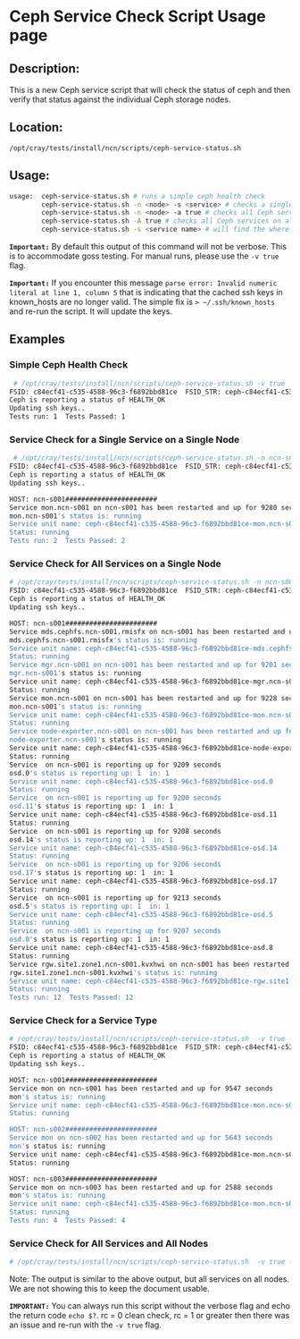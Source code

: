 # Ceph Service Check Script Usage page

## Description:

This is a new Ceph service script that will check the status of ceph and then verify that status against the individual Ceph storage nodes.

## Location:

`/opt/cray/tests/install/ncn/scripts/ceph-service-status.sh`

## Usage:

```bash
usage:  ceph-service-status.sh # runs a simple ceph health check
        ceph-service-status.sh -n <node> -s <service> # checks a single service on a single node
        ceph-service-status.sh -n <node> -a true # checks all Ceph services on a node
        ceph-service-status.sh -A true # checks all Ceph services on all nodes in a rolling fashion
        ceph-service-status.sh -s <service name> # will find the where the service is running and report its status
```

**`Important:`** By default this output of this command will not be verbose. This is to accommodate goss testing. For manual runs, please use the `-v true` flag.

**`Important:`** If you encounter this message `parse error: Invalid numeric literal at line 1, column 5` that is indicating that the cached ssh keys in known_hosts are no longer valid. The simple fix is `> ~/.ssh/known_hosts` and re-run the script. It will update the keys.

## Examples

### Simple Ceph Health Check

```bash
 # /opt/cray/tests/install/ncn/scripts/ceph-service-status.sh -v true
FSID: c84ecf41-c535-4588-96c3-f6892bbd81ce  FSID_STR: ceph-c84ecf41-c535-4588-96c3-f6892bbd81ce
Ceph is reporting a status of HEALTH_OK
Updating ssh keys..
Tests run: 1  Tests Passed: 1
```

### Service Check for a Single Service on a Single Node

```bash
 # /opt/cray/tests/install/ncn/scripts/ceph-service-status.sh -n ncn-s001 -v true -s mon.ncn-s001
FSID: c84ecf41-c535-4588-96c3-f6892bbd81ce  FSID_STR: ceph-c84ecf41-c535-4588-96c3-f6892bbd81ce
Ceph is reporting a status of HEALTH_OK
Updating ssh keys..

HOST: ncn-s001#######################
Service mon.ncn-s001 on ncn-s001 has been restarted and up for 9280 seconds
mon.ncn-s001's status is: running
Service unit name: ceph-c84ecf41-c535-4588-96c3-f6892bbd81ce-mon.ncn-s001
Status: running
Tests run: 2  Tests Passed: 2
```

### Service Check for All Services on a Single Node

```bash
# /opt/cray/tests/install/ncn/scripts/ceph-service-status.sh -n ncn-s001 -a true -v true
FSID: c84ecf41-c535-4588-96c3-f6892bbd81ce  FSID_STR: ceph-c84ecf41-c535-4588-96c3-f6892bbd81ce
Ceph is reporting a status of HEALTH_OK
Updating ssh keys..

HOST: ncn-s001#######################
Service mds.cephfs.ncn-s001.rmisfx on ncn-s001 has been restarted and up for 9206 seconds
mds.cephfs.ncn-s001.rmisfx's status is: running
Service unit name: ceph-c84ecf41-c535-4588-96c3-f6892bbd81ce-mds.cephfs.ncn-s001.rmisfx
Status: running
Service mgr.ncn-s001 on ncn-s001 has been restarted and up for 9201 seconds
mgr.ncn-s001's status is: running
Service unit name: ceph-c84ecf41-c535-4588-96c3-f6892bbd81ce-mgr.ncn-s001
Status: running
Service mon.ncn-s001 on ncn-s001 has been restarted and up for 9228 seconds
mon.ncn-s001's status is: running
Service unit name: ceph-c84ecf41-c535-4588-96c3-f6892bbd81ce-mon.ncn-s001
Status: running
Service node-exporter.ncn-s001 on ncn-s001 has been restarted and up for 1231 seconds
node-exporter.ncn-s001's status is: running
Service unit name: ceph-c84ecf41-c535-4588-96c3-f6892bbd81ce-node-exporter.ncn-s001
Status: running
Service  on ncn-s001 is reporting up for 9209 seconds
osd.0's status is reporting up: 1  in: 1
Service unit name: ceph-c84ecf41-c535-4588-96c3-f6892bbd81ce-osd.0
Status: running
Service  on ncn-s001 is reporting up for 9200 seconds
osd.11's status is reporting up: 1  in: 1
Service unit name: ceph-c84ecf41-c535-4588-96c3-f6892bbd81ce-osd.11
Status: running
Service  on ncn-s001 is reporting up for 9208 seconds
osd.14's status is reporting up: 1  in: 1
Service unit name: ceph-c84ecf41-c535-4588-96c3-f6892bbd81ce-osd.14
Status: running
Service  on ncn-s001 is reporting up for 9206 seconds
osd.17's status is reporting up: 1  in: 1
Service unit name: ceph-c84ecf41-c535-4588-96c3-f6892bbd81ce-osd.17
Status: running
Service  on ncn-s001 is reporting up for 9213 seconds
osd.5's status is reporting up: 1  in: 1
Service unit name: ceph-c84ecf41-c535-4588-96c3-f6892bbd81ce-osd.5
Status: running
Service  on ncn-s001 is reporting up for 9207 seconds
osd.8's status is reporting up: 1  in: 1
Service unit name: ceph-c84ecf41-c535-4588-96c3-f6892bbd81ce-osd.8
Status: running
Service rgw.site1.zone1.ncn-s001.kvxhwi on ncn-s001 has been restarted and up for 9210 seconds
rgw.site1.zone1.ncn-s001.kvxhwi's status is: running
Service unit name: ceph-c84ecf41-c535-4588-96c3-f6892bbd81ce-rgw.site1.zone1.ncn-s001.kvxhwi
Status: running
Tests run: 12  Tests Passed: 12
```

### Service Check for a Service Type

```bash
# /opt/cray/tests/install/ncn/scripts/ceph-service-status.sh  -v true -s mon
FSID: c84ecf41-c535-4588-96c3-f6892bbd81ce  FSID_STR: ceph-c84ecf41-c535-4588-96c3-f6892bbd81ce
Ceph is reporting a status of HEALTH_OK
Updating ssh keys..

HOST: ncn-s001#######################
Service mon on ncn-s001 has been restarted and up for 9547 seconds
mon's status is: running
Service unit name: ceph-c84ecf41-c535-4588-96c3-f6892bbd81ce-mon.ncn-s001
Status: running

HOST: ncn-s002#######################
Service mon on ncn-s002 has been restarted and up for 5643 seconds
mon's status is: running
Service unit name: ceph-c84ecf41-c535-4588-96c3-f6892bbd81ce-mon.ncn-s002
Status: running

HOST: ncn-s003#######################
Service mon on ncn-s003 has been restarted and up for 2588 seconds
mon's status is: running
Service unit name: ceph-c84ecf41-c535-4588-96c3-f6892bbd81ce-mon.ncn-s003
Status: running
Tests run: 4  Tests Passed: 4
```

### Service Check for All Services and All Nodes

```bash
# /opt/cray/tests/install/ncn/scripts/ceph-service-status.sh  -v true -A true
```

Note: The output is similar to the above output, but all services on all nodes. We are not showing this to keep the document usable.

**`IMPORTANT:`** You can always run this script without the verbose flag and echo the return code `echo $?`.  rc = 0 clean check, rc = 1 or greater then there was an issue and re-run with the `-v true` flag.